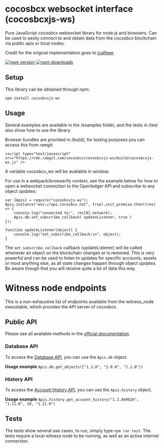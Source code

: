 # cocosbcx websocket interface (cocosbcxjs-ws)

Pure JavaScript cocosbcx websocket library for node.js and browsers. Can be used to easily connect to and obtain data from the cocosbcx blockchain via public apis or local nodes.

Credit for the original implementation goes to [jcalfeee](https://github.com/jcalfee).

[![npm version](https://img.shields.io/npm/v/cocosbcxjs-ws.svg?style=flat-square)](https://www.npmjs.com/package/cocosbcxjs-ws)
[![npm downloads](https://img.shields.io/npm/dm/cocosbcxjs-ws.svg?style=flat-square)](https://www.npmjs.com/package/cocosbcxjs-ws)


## Setup

This library can be obtained through npm:
```
npm install cocosbcxjs-ws
```

## Usage

Several examples are available in the /examples folder, and the tests in /test also show how to use the library.

Browser bundles are provided in /build/, for testing purposes you can access this from rawgit:

```
<script type="text/javascript" src="https://cdn.rawgit.com/cocosbcx/cocosbcxjs-ws/build/cocosbcxjs-ws.js" />
```

A variable cocosbcx_ws will be available in window.

For use in a webpack/browserify context, see the example below for how to open a websocket connection to the Openledger API and subscribe to any object updates:

```
var {Apis} = require("cocosbcxjs-ws");
Apis.instance("wss://api.cocosbcx.net", true).init_promise.then((res) => {
    console.log("connected to:", res[0].network);
    Apis.db.set_subscribe_callback( updateListener, true )
});

function updateListener(object) {
    console.log("set_subscribe_callback:\n", object);
}
```
The `set_subscribe_callback` callback (updateListener) will be called whenever an object on the blockchain changes or is removed. This is very powerful and can be used to listen to updates for specific accounts, assets or most anything else, as all state changes happen through object updates. Be aware though that you will receive quite a lot of data this way.

# Witness node endpoints
This is a non-exhaustive list of endpoints available from the witness_node executable, which provides the API server of cocosbcx.

## Public API 
Please see all available methods in the [official documentation](http://dev.cocosbcx.works/en/master/api/blockchain_api.html).

### Database API

To access the [Database API](http://dev.cocosbcx.works/en/master/api/blockchain_api/database.html), you can use the `Apis.db` object.

__Usage example__
`Apis.db.get_objects(["1.3.0", "2.0.0", "2.1.0"])`

### History API

To access the [Account History API](http://dev.cocosbcx.works/en/master/api/blockchain_api/history.html), you can use the `Apis.history` object.

__Usage example__
`Apis.history.get_account_history("1.2.849826", "1.11.0", 10, "1.11.0")`

## Tests

The tests show several use cases, to run, simply type `npm run test`. The tests require a local witness node to be running, as well as an active internet connection.
